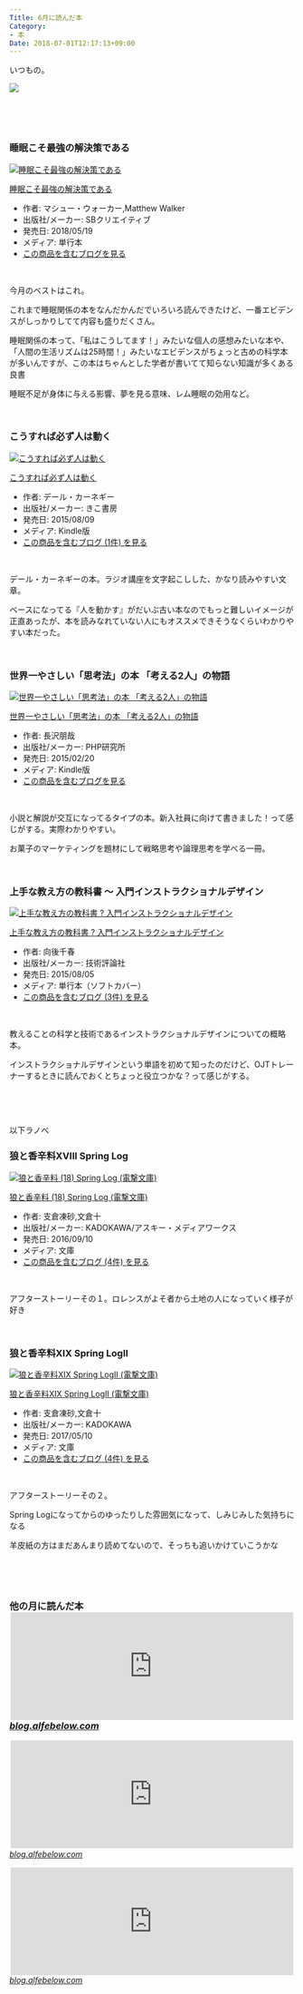 ```yaml
---
Title: 6月に読んだ本
Category:
- 本
Date: 2018-07-01T12:17:13+09:00
---
```


<p>いつもの。</p>
<p><img class="magnifiable" src="https://lh3.googleusercontent.com/-H6dQVPoKvRc/WzhHaMlYtNI/AAAAAAABax4/EZBwnASESUccdwFr42PXwvKrSSqEWAgOwCE0YBhgL/s1024/DSC03262.JPG" /></p>
<p> </p>
<p> </p>

### 睡眠こそ最強の解決策である

<div class="freezed">
<div class="external-link-detail"><a href="http://www.amazon.co.jp/exec/obidos/ASIN/4797395842/ab1025-22/"><img class="external-link-detail-image" title="睡眠こそ最強の解決策である" src="https://images-fe.ssl-images-amazon.com/images/I/51y8Zkys4UL._SL160_.jpg" alt="睡眠こそ最強の解決策である" /></a>
<div class="external-link-detail-info">
<p class="external-link-detail-title"><a href="http://www.amazon.co.jp/exec/obidos/ASIN/4797395842/ab1025-22/">睡眠こそ最強の解決策である</a></p>
<ul>
<li><span class="external-link-detail-label">作者:</span> マシュー・ウォーカー,Matthew Walker</li>
<li><span class="external-link-detail-label">出版社/メーカー:</span> SBクリエイティブ</li>
<li><span class="external-link-detail-label">発売日:</span> 2018/05/19</li>
<li><span class="external-link-detail-label">メディア:</span> 単行本</li>
<li><a href="http://d.hatena.ne.jp/asin/4797395842/ab1025-22" target="_blank">この商品を含むブログを見る</a></li>
</ul>
</div>
<div class="external-link-detail-foot"> </div>
</div>
</div>
<p>今月のベストはこれ。 </p>
<p>これまで睡眠関係の本をなんだかんだでいろいろ読んできたけど、一番エビデンスがしっかりしてて内容も盛りだくさん。</p>
<p>睡眠関係の本って、「私はこうしてます！」みたいな個人の感想みたいな本や、「人間の生活リズムは25時間！」みたいなエビデンスがちょっと古めの科学本が多いんですが、この本はちゃんとした学者が書いてて知らない知識が多くある良書</p>
<p>睡眠不足が身体に与える影響、夢を見る意味、レム睡眠の効用など。</p>
<p> </p>

### こうすれば必ず人は動く

<div class="freezed">
<div class="external-link-detail"><a href="http://www.amazon.co.jp/exec/obidos/ASIN/B013OWQ9L4/ab1025-22/"><img class="external-link-detail-image" title="こうすれば必ず人は動く" src="https://images-fe.ssl-images-amazon.com/images/I/51WlIYxFVOL._SL160_.jpg" alt="こうすれば必ず人は動く" /></a>
<div class="external-link-detail-info">
<p class="external-link-detail-title"><a href="http://www.amazon.co.jp/exec/obidos/ASIN/B013OWQ9L4/ab1025-22/">こうすれば必ず人は動く</a></p>
<ul>
<li><span class="external-link-detail-label">作者:</span> デール・カーネギー</li>
<li><span class="external-link-detail-label">出版社/メーカー:</span> きこ書房</li>
<li><span class="external-link-detail-label">発売日:</span> 2015/08/09</li>
<li><span class="external-link-detail-label">メディア:</span> Kindle版</li>
<li><a href="http://d.hatena.ne.jp/asin/B013OWQ9L4/ab1025-22" target="_blank">この商品を含むブログ (1件) を見る</a></li>
</ul>
</div>
<div class="external-link-detail-foot"> </div>
</div>
</div>
<p>デール・カーネギーの本。ラジオ講座を文字起こしした、かなり読みやすい文章。</p>
<p>ベースになってる『人を動かす』がだいぶ古い本なのでもっと難しいイメージが正直あったが、本を読みなれていない人にもオススメできそうなくらいわかりやすい本だった。</p>
<p> </p>

### 世界一やさしい「思考法」の本 「考える2人」の物語

<div class="freezed">
<div class="external-link-detail"><a href="http://www.amazon.co.jp/exec/obidos/ASIN/B00TFAFIC6/ab1025-22/"><img class="external-link-detail-image" title="世界一やさしい「思考法」の本 「考える2人」の物語" src="https://images-fe.ssl-images-amazon.com/images/I/51MGFEq24UL._SL160_.jpg" alt="世界一やさしい「思考法」の本 「考える2人」の物語" /></a>
<div class="external-link-detail-info">
<p class="external-link-detail-title"><a href="http://www.amazon.co.jp/exec/obidos/ASIN/B00TFAFIC6/ab1025-22/">世界一やさしい「思考法」の本 「考える2人」の物語</a></p>
<ul>
<li><span class="external-link-detail-label">作者:</span> 長沢朋哉</li>
<li><span class="external-link-detail-label">出版社/メーカー:</span> PHP研究所</li>
<li><span class="external-link-detail-label">発売日:</span> 2015/02/20</li>
<li><span class="external-link-detail-label">メディア:</span> Kindle版</li>
<li><a href="http://d.hatena.ne.jp/asin/B00TFAFIC6/ab1025-22" target="_blank">この商品を含むブログを見る</a></li>
</ul>
</div>
<div class="external-link-detail-foot"> </div>
</div>
</div>
<p>小説と解説が交互になってるタイプの本。新入社員に向けて書きました！って感じがする。実際わかりやすい。</p>
<p>お菓子のマーケティングを題材にして戦略思考や論理思考を学べる一冊。</p>
<p> </p>

### 上手な教え方の教科書 ～ 入門インストラクショナルデザイン

<div class="freezed">
<div class="external-link-detail"><a href="http://www.amazon.co.jp/exec/obidos/ASIN/4774174610/ab1025-22/"><img class="external-link-detail-image" title="上手な教え方の教科書 ? 入門インストラクショナルデザイン" src="https://images-fe.ssl-images-amazon.com/images/I/51WdC%2BBX1lL._SL160_.jpg" alt="上手な教え方の教科書 ? 入門インストラクショナルデザイン" /></a>
<div class="external-link-detail-info">
<p class="external-link-detail-title"><a href="http://www.amazon.co.jp/exec/obidos/ASIN/4774174610/ab1025-22/">上手な教え方の教科書 ? 入門インストラクショナルデザイン</a></p>
<ul>
<li><span class="external-link-detail-label">作者:</span> 向後千春</li>
<li><span class="external-link-detail-label">出版社/メーカー:</span> 技術評論社</li>
<li><span class="external-link-detail-label">発売日:</span> 2015/08/05</li>
<li><span class="external-link-detail-label">メディア:</span> 単行本（ソフトカバー）</li>
<li><a href="http://d.hatena.ne.jp/asin/4774174610/ab1025-22" target="_blank">この商品を含むブログ (3件) を見る</a></li>
</ul>
</div>
<div class="external-link-detail-foot"> </div>
</div>
</div>
<p>教えることの科学と技術であるインストラクショナルデザインについての概略本。</p>
<p>インストラクショナルデザインという単語を初めて知ったのだけど、OJTトレーナーするときに読んでおくとちょっと役立つかな？って感じがする。</p>
<p> </p>
<p> </p>
<p>以下ラノベ</p>

### 狼と香辛料XVIII Spring Log 

<div class="freezed">
<div class="external-link-detail"><a href="http://www.amazon.co.jp/exec/obidos/ASIN/4048923552/ab1025-22/"><img class="external-link-detail-image" title="狼と香辛料 (18) Spring Log (電撃文庫)" src="https://images-fe.ssl-images-amazon.com/images/I/51RyCKU2djL._SL160_.jpg" alt="狼と香辛料 (18) Spring Log (電撃文庫)" /></a>
<div class="external-link-detail-info">
<p class="external-link-detail-title"><a href="http://www.amazon.co.jp/exec/obidos/ASIN/4048923552/ab1025-22/">狼と香辛料 (18) Spring Log (電撃文庫)</a></p>
<ul>
<li><span class="external-link-detail-label">作者:</span> 支倉凍砂,文倉十</li>
<li><span class="external-link-detail-label">出版社/メーカー:</span> KADOKAWA/アスキー・メディアワークス</li>
<li><span class="external-link-detail-label">発売日:</span> 2016/09/10</li>
<li><span class="external-link-detail-label">メディア:</span> 文庫</li>
<li><a href="http://d.hatena.ne.jp/asin/4048923552/ab1025-22" target="_blank">この商品を含むブログ (4件) を見る</a></li>
</ul>
</div>
<div class="external-link-detail-foot"> </div>
</div>
</div>
<p>アフターストーリーその１。ロレンスがよそ者から土地の人になっていく様子が好き</p>
<p> </p>

### 狼と香辛料XIX Spring LogII 

<div class="freezed">
<div class="external-link-detail"><a href="http://www.amazon.co.jp/exec/obidos/ASIN/4048928910/ab1025-22/"><img class="external-link-detail-image" title="狼と香辛料XIX Spring LogII (電撃文庫)" src="https://images-fe.ssl-images-amazon.com/images/I/51HZKlqloDL._SL160_.jpg" alt="狼と香辛料XIX Spring LogII (電撃文庫)" /></a>
<div class="external-link-detail-info">
<p class="external-link-detail-title"><a href="http://www.amazon.co.jp/exec/obidos/ASIN/4048928910/ab1025-22/">狼と香辛料XIX Spring LogII (電撃文庫)</a></p>
<ul>
<li><span class="external-link-detail-label">作者:</span> 支倉凍砂,文倉十</li>
<li><span class="external-link-detail-label">出版社/メーカー:</span> KADOKAWA</li>
<li><span class="external-link-detail-label">発売日:</span> 2017/05/10</li>
<li><span class="external-link-detail-label">メディア:</span> 文庫</li>
<li><a href="http://d.hatena.ne.jp/asin/4048928910/ab1025-22" target="_blank">この商品を含むブログ (4件) を見る</a></li>
</ul>
</div>
<div class="external-link-detail-foot"> </div>
</div>
</div>
<p>アフターストーリーその２。</p>
<p>Spring Logになってからのゆったりした雰囲気になって、しみじみした気持ちになる</p>
<p>羊皮紙の方はまだあんまり読めてないので、そっちも追いかけていこうかな</p>
<p> </p>
<p> </p>

### 他の月に読んだ本<br /><iframe class="embed-card embed-blogcard" style="display: block; width: 100%; height: 190px; max-width: 500px; margin: auto;" title="3-5月に読んだ本 - FUN YOU BLOG" src="https://hatenablog-parts.com/embed?url=http%3A%2F%2Fblog.alfebelow.com%2Fentry%2F2018%2F06%2F04%2F3-5%25E6%259C%2588%25E3%2581%25AB%25E8%25AA%25AD%25E3%2582%2593%25E3%2581%25A0%25E6%259C%25AC" frameborder="0" scrolling="no"></iframe><cite class="hatena-citation"><a href="http://blog.alfebelow.com/entry/2018/06/04/3-5%E6%9C%88%E3%81%AB%E8%AA%AD%E3%82%93%E3%81%A0%E6%9C%AC">blog.alfebelow.com</a><span style="font-size: 16px;"> </span></cite>

<p><iframe class="embed-card embed-blogcard" style="display: block; width: 100%; height: 190px; max-width: 500px; margin: auto;" title="2月に読んだ本 - FUN YOU BLOG" src="https://hatenablog-parts.com/embed?url=http%3A%2F%2Fblog.alfebelow.com%2Fentry%2F2018%2F03%2F02%2F2%25E6%259C%2588%25E3%2581%25AB%25E8%25AA%25AD%25E3%2582%2593%25E3%2581%25A0%25E6%259C%25AC_1" frameborder="0" scrolling="no"></iframe><cite class="hatena-citation"><a href="http://blog.alfebelow.com/entry/2018/03/02/2%E6%9C%88%E3%81%AB%E8%AA%AD%E3%82%93%E3%81%A0%E6%9C%AC_1">blog.alfebelow.com</a><span style="font-size: 16px;"> </span></cite></p>
<p><iframe class="embed-card embed-blogcard" style="display: block; width: 100%; height: 190px; max-width: 500px; margin: auto;" title="2017年に出会えた良書７選 - FUN YOU BLOG" src="https://hatenablog-parts.com/embed?url=http%3A%2F%2Fblog.alfebelow.com%2Fentry%2F2017%2F12%2F30%2F2017%25E5%25B9%25B4%25E3%2581%25AB%25E5%2587%25BA%25E4%25BC%259A%25E3%2581%2588%25E3%2581%259F%25E8%2589%25AF%25E6%259B%25B8%25EF%25BC%2597%25E9%2581%25B8" frameborder="0" scrolling="no"></iframe><cite class="hatena-citation"><a href="http://blog.alfebelow.com/entry/2017/12/30/2017%E5%B9%B4%E3%81%AB%E5%87%BA%E4%BC%9A%E3%81%88%E3%81%9F%E8%89%AF%E6%9B%B8%EF%BC%97%E9%81%B8">blog.alfebelow.com</a></cite></p>
<p> </p>

